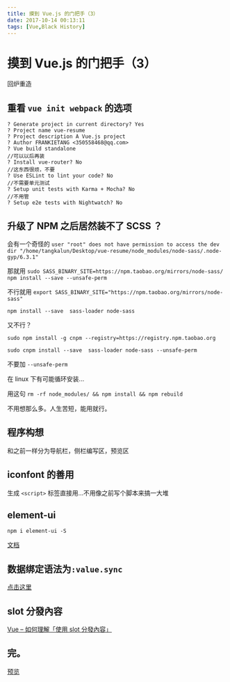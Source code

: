 ```yaml
---
title: 摸到 Vue.js 的门把手（3）
date: 2017-10-14 00:13:11
tags: [Vue,Black History]
---
```

# 摸到 Vue.js 的门把手（3）

回炉重造

## 重看 `vue init webpack` 的选项

```
? Generate project in current directory? Yes
? Project name vue-resume
? Project description A Vue.js project
? Author FRANKIETANG <350558468@qq.com>
? Vue build standalone
//可以以后再装
? Install vue-router? No
//这东西很烦，不要
? Use ESLint to lint your code? No
//不需要单元测试
? Setup unit tests with Karma + Mocha? No
//不用管
? Setup e2e tests with Nightwatch? No
```

## 升级了 NPM 之后居然装不了 SCSS ？

会有一个奇怪的 `user "root" does not have permission to access the dev dir "/home/tangkalun/Desktop/vue-resume/node_modules/node-sass/.node-gyp/6.3.1"`

那就用 `sudo SASS_BINARY_SITE=https://npm.taobao.org/mirrors/node-sass/ npm install --save --unsafe-perm`

不行就用 `export SASS_BINARY_SITE="https://npm.taobao.org/mirrors/node-sass"`

`npm install --save  sass-loader node-sass`

又不行？

`sudo npm install -g cnpm --registry=https://registry.npm.taobao.org`

`sudo cnpm install --save  sass-loader node-sass --unsafe-perm`

不要加 `--unsafe-perm`

在 linux 下有可能循环安装...

用这句 `rm -rf node_modules/ && npm install && npm rebuild`

不用想那么多。人生苦短，能用就行。

## 程序构想

和之前一样分为导航栏，侧栏编写区，预览区

## iconfont 的善用

生成 `<script>` 标签直接用...不用像之前写个脚本来搞一大堆

## element-ui

`npm i element-ui -S`

[文档](http://element.eleme.io/#/zh-CN/component/installation)

## 数据绑定语法为`:value.sync`

[点击这里](https://vuxjs.gitbooks.io/vux/content/form/x-input.html)

## slot 分發內容

[Vue – 如何理解「使用 slot 分發內容」](http://jsnwork.kiiuo.com/archives/2645/vue-%E5%A6%82%E4%BD%95%E7%90%86%E8%A7%A3%E3%80%8C%E4%BD%BF%E7%94%A8-slot-%E5%88%86%E7%99%BC%E5%85%A7%E5%AE%B9%E3%80%8D)

## 完。

[预览](https://frankietang.github.io/vue-resume/dist/index.html)